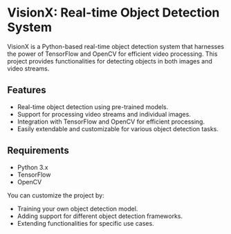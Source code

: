 # VisionX: Real-time Object Detection System

VisionX is a Python-based real-time object detection system that harnesses the power of TensorFlow and OpenCV for efficient video processing. This project provides functionalities for detecting objects in both images and video streams.

## Features

- Real-time object detection using pre-trained models.
- Support for processing video streams and individual images.
- Integration with TensorFlow and OpenCV for efficient processing.
- Easily extendable and customizable for various object detection tasks.

## Requirements

- Python 3.x
- TensorFlow
- OpenCV

You can customize the project by:

- Training your own object detection model.
- Adding support for different object detection frameworks.
- Extending functionalities for specific use cases.



